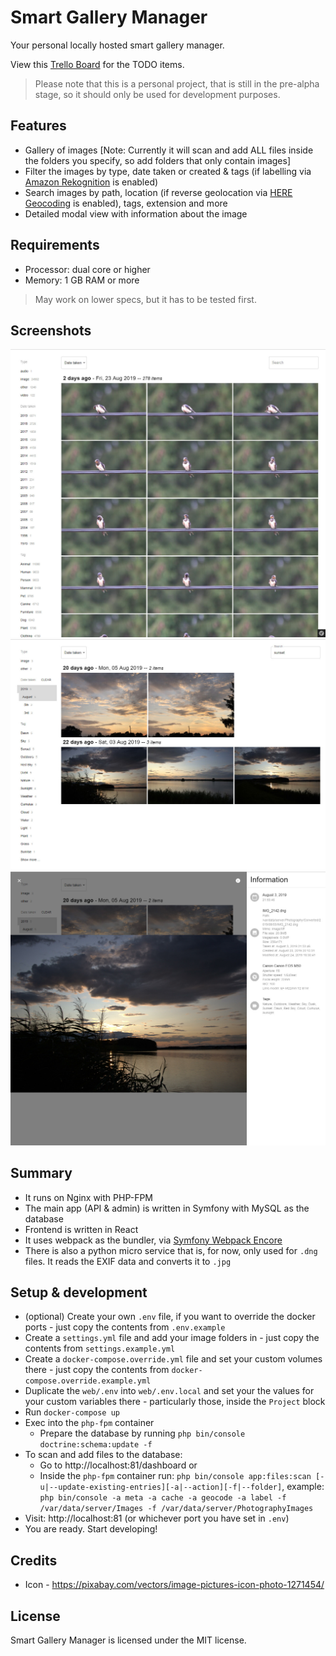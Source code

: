 # Smart Gallery Manager

Your personal locally hosted smart gallery manager.

View this [Trello Board](https://trello.com/b/WLSAoeAg/smart-gallery-manager) for the TODO items.

> Please note that this is a personal project, that is still in the pre-alpha stage, so it should only be used for development purposes.


## Features

* Gallery of images [Note: Currently it will scan and add ALL files inside the folders you specify, so add folders that only contain images]
* Filter the images by type, date taken or created & tags (if labelling via [Amazon Rekognition](https://aws.amazon.com/rekognition) is enabled)
* Search images by path, location (if reverse geolocation via [HERE Geocoding](https://www.here.com/products/location-based-services/geocoding-tools) is enabled), tags, extension and more
* Detailed modal view with information about the image


## Requirements

* Processor: dual core or higher
* Memory: 1 GB RAM or more

> May work on lower specs, but it has to be tested first.


## Screenshots

![Preview 1](/docs/images/preview-1.jpg)
![Preview 2](/docs/images/preview-2.jpg)
![Preview 3](/docs/images/preview-3.jpg)


## Summary
* It runs on Nginx with PHP-FPM
* The main app (API & admin) is written in Symfony with MySQL as the database
* Frontend is written in React
* It uses webpack as the bundler, via [Symfony Webpack Encore](https://symfony.com/doc/current/frontend/encore/installation.html)
* There is also a python micro service that is, for now, only used for `.dng` files. It reads the EXIF data and converts it to `.jpg`


## Setup & development

* (optional) Create your own `.env` file, if you want to override the docker ports - just copy the contents from `.env.example`
* Create a `settings.yml` file and add your image folders in - just copy the contents from `settings.example.yml`
* Create a `docker-compose.override.yml` file and set your custom volumes there - just copy the contents from `docker-compose.override.example.yml`
* Duplicate the `web/.env` into `web/.env.local` and set your the values for your custom variables there - particularly those, inside the `Project` block
* Run `docker-compose up`
* Exec into the `php-fpm` container
  * Prepare the database by running `php bin/console doctrine:schema:update -f`
* To scan and add files to the database:
  * Go to http://localhost:81/dashboard or
  * Inside the `php-fpm` container run: `php bin/console app:files:scan [-u|--update-existing-entries][-a|--action][-f|--folder]`, example: `php bin/console -a meta -a cache -a geocode -a label -f /var/data/server/Images -f /var/data/server/PhotographyImages`
* Visit: http://localhost:81 (or whichever port you have set in `.env`)
* You are ready. Start developing!


## Credits

* Icon - https://pixabay.com/vectors/image-pictures-icon-photo-1271454/


## License

Smart Gallery Manager is licensed under the MIT license.
